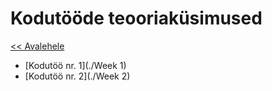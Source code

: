 # Kodutööde teooriaküsimused
[<< Avalehele](../README.md)


* [Kodutöö nr. 1](./Week 1)
* [Kodutöö nr. 2](./Week 2)
